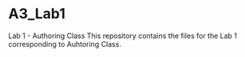 # A3_Lab1
Lab 1 - Authoring Class
This repository contains the files for the Lab 1 corresponding to Auhtoring Class.
